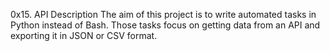 0x15. API
Description
The aim of this project is to write automated tasks in Python instead of Bash. Those tasks focus on getting data from an API and exporting it in JSON or CSV format.
